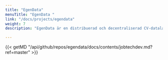 ```yaml
---
title: "EgenData"
menuTitle: "EgenData "
link: "/docs/projects/egendata"
weight: 7
description: "EgenData är en distribuerad och decentraliserad CV-datalagring där läs/skrivåtkomst görs tillgänglig för andra under dataägarens kontroll och samtycke."

---
```

{{< getMD "/api/github/repos/egendata/docs/contents/jobtechdev.md?ref=master" >}}

